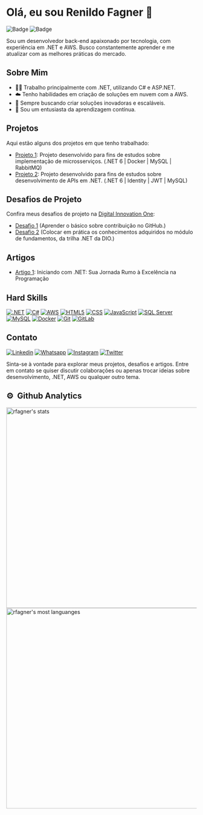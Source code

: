 # Olá, eu sou Renildo Fagner 👋

![Badge](https://img.shields.io/badge/-.NET-512BD4?style=flat&logo=dotnet)
![Badge](https://img.shields.io/badge/-AWS-FF9900?style=flat&logo=amazon-aws)

Sou um desenvolvedor back-end apaixonado por tecnologia, com experiência em .NET e AWS. Busco constantemente aprender e me atualizar com as melhores práticas do mercado.

## Sobre Mim

- 👨‍💻 Trabalho principalmente com .NET, utilizando C# e ASP.NET.
- ☁️ Tenho habilidades em criação de soluções em nuvem com a AWS.
- 🚀 Sempre buscando criar soluções inovadoras e escaláveis.
- 🌱 Sou um entusiasta da aprendizagem contínua.

## Projetos

Aqui estão alguns dos projetos em que tenho trabalhado:

- [Projeto 1](https://github.com/rfagner/microservices-dotnet): Projeto desenvolvido para fins de estudos sobre implementação de microsserviços. (.NET 6 | Docker | MySQL | RabbitMQ)
- [Projeto 2](https://github.com/rfagner/filmes-api-dotnet): Projeto desenvolvido para fins de estudos sobre desenvolvimento de APIs em .NET. (.NET 6 | Identity | JWT | MySQL)

## Desafios de Projeto

Confira meus desafios de projeto na [Digital Innovation One](https://dio.me/users/uprogramador):

- [Desafio 1](https://github.com/rfagner/dio-lab-open-source) (Aprender o básico sobre contribuição no GitHub.)
- [Desafio 2](https://github.com/rfagner/trilha-net-fundamentos-desafio) (Colocar em prática os conhecimentos adquiridos no módulo de fundamentos, da trilha .NET da DIO.)

## Artigos

- [Artigo 1](https://www.dio.me/articles/iniciando-com-net-sua-jornada-rumo-a-excelencia-na-programacao?q=259): Iniciando com .NET: Sua Jornada Rumo à Excelência na Programação

## Hard Skills

[![.NET](https://img.shields.io/badge/.NET-512BD4?style=for-the-badge&logo=dotnet)](https://docs.microsoft.com/en-us/dotnet/)
[![C#](https://img.shields.io/badge/C%23-239120?style=for-the-badge&logo=c-sharp)](https://docs.microsoft.com/en-us/dotnet/csharp/)
[![AWS](https://img.shields.io/badge/AWS-FF9900?style=for-the-badge&logo=amazon-aws)](https://docs.aws.amazon.com/)
[![HTML5](https://img.shields.io/badge/HTML5-E34F26?style=for-the-badge&logo=html5&logoColor=white)](https://developer.mozilla.org/en-US/docs/Web/HTML)
[![CSS](https://img.shields.io/badge/CSS-1572B6?style=for-the-badge&logo=css3&logoColor=white)](https://developer.mozilla.org/en-US/docs/Web/CSS)
[![JavaScript](https://img.shields.io/badge/JavaScript-F7DF1E?style=for-the-badge&logo=javascript&logoColor=black)](https://developer.mozilla.org/en-US/docs/Web/JavaScript)
[![SQL Server](https://img.shields.io/badge/SQL%20Server-CC2927?style=for-the-badge&logo=microsoft-sql-server)](https://docs.microsoft.com/en-us/sql/sql-server/)
[![MySQL](https://img.shields.io/badge/MySQL-4479A1?style=for-the-badge&logo=mysql&logoColor=white)](https://dev.mysql.com/doc/)
[![Docker](https://img.shields.io/badge/Docker-2496ED?style=for-the-badge&logo=docker&logoColor=white)](https://docs.docker.com/)
[![Git](https://img.shields.io/badge/Git-F05032?style=for-the-badge&logo=git&color=black)](https://git-scm.com/)
[![GitLab](https://img.shields.io/badge/GitLab-FCA121?style=for-the-badge&logo=gitlab)](https://docs.gitlab.com/)

## Contato

[![Linkedin](https://img.shields.io/badge/LinkedIn-0077B5?style=for-the-badge&logo=linkedin&logoColor=white)](https://www.linkedin.com/in/rfagner/)
[![Whatsapp](https://img.shields.io/badge/WhatsApp-25D366?style=for-the-badge&logo=whatsapp&logoColor=white)](https://api.whatsapp.com/send?phone=5571992400972)
[![Instagram](https://img.shields.io/badge/Instagram-E4405F?style=for-the-badge&logo=instagram&logoColor=white)](https://instagram.com/dev.fagner)
[![Twitter](https://img.shields.io/badge/Twitter-1DA1F2?style=for-the-badge&logo=twitter&logoColor=white)](https://twitter.com/rfsdeveloper)

Sinta-se à vontade para explorar meus projetos, desafios e artigos. Entre em contato se quiser discutir colaborações ou apenas trocar ideias sobre desenvolvimento, .NET, AWS ou qualquer outro tema.


## ⚙️ &nbsp;Github Analytics

<p align="left">
<img width="530em" src="https://github-readme-stats.vercel.app/api?username=rfagner&show_icons=true&theme=vision-friendly-dark" alt="rfagner's stats"/>
<img width="530em" src="https://github-readme-stats.vercel.app/api/top-langs/?username=rfagner&layout=compact&theme=vision-friendly-dark" alt="rfagner's most languanges"/></p>
